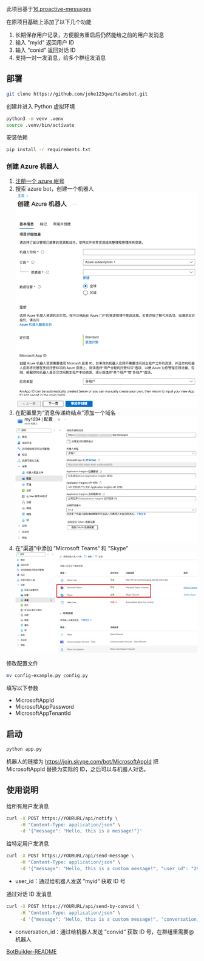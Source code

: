 此项目基于[16.proactive-messages](https://github.com/microsoft/BotBuilder-Samples/tree/main/samples/python/16.proactive-messages)

在原项目基础上添加了以下几个功能
1. 长期保存用户记录，方便服务重启后仍然能给之前的用户发消息
2. 输入 "myid" 返回用户 ID
3. 输入 “conid” 返回对话 ID
4. 支持一对一发消息，给多个群组发消息

## 部署

```bash
git clone https://github.com/johe123qwe/teamsbot.git
```

创建并进入 Python 虚拟环境

```bash
python3 -m venv .venv
source .venv/bin/activate
```

安装依赖

```bash
pip install -r requirements.txt
```

### 创建 Azure 机器人

1. [注册一个 azure 帐号](https://portal.azure.com/#home)
2. 搜索 azure bot，创建一个机器人 ![创建](./doc/createbot.png)
3. 在配置里为“消息传递终结点”添加一个域名 ![配置](./doc/config.png)
4. 在“渠道”中添加 ”Microsoft Teams“ 和 ”Skype” ![渠道](./doc/channels.png)

修改配置文件
```bash
mv config-example.py config.py
```
填写以下参数
- MicrosoftAppId
- MicrosoftAppPassword
- MicrosoftAppTenantId

## 启动

```bash
python app.py
```

机器人的链接为 https://join.skype.com/bot/MicrosoftAppId 把 MicrosoftAppId 替换为实际的 ID，之后可以与机器人对话。

## 使用说明

给所有用户发消息
```bash
curl -X POST https://YOURURL/api/notify \
     -H "Content-Type: application/json" \
     -d '{"message": "Hello, this is a message!"}'
```

给特定用户发消息
```bash
curl -X POST https://YOURURL/api/send-message \
     -H "Content-Type: application/json" \
     -d '{"message": "Hello, this is a custom message!", "user_id": "29:1WYxtJrpFKliDr"}'
```
- user_id：通过给机器人发送 ”myid“ 获取 ID 号

通过对话 ID 发消息
```bash
curl -X POST https://YOURURL/api/send-by-convid \
     -H "Content-Type: application/json" \
     -d '{"message": "Hello, this is a custom message!", "conversation_id": "19:6f566893c2c03400cb8"}'
```
- conversation_id：通过给机器人发送 ”convid“ 获取 ID 号，在群组里需要@机器人

[BotBuilder-README](https://github.com/microsoft/BotBuilder-Samples/blob/main/README.md)
